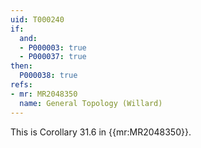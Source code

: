 ```yaml
---
uid: T000240
if:
  and:
  - P000003: true
  - P000037: true
then:
  P000038: true
refs:
- mr: MR2048350
  name: General Topology (Willard)
---
```


This is Corollary 31.6 in {{mr:MR2048350}}.
